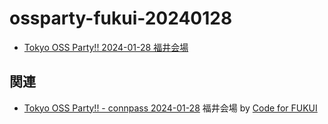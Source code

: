 # ossparty-fukui-20240128

- [Tokyo OSS Party!! 2024-01-28 福井会場](https://code4fukui.github.io/tokyo-ossparty-fukui-20240128/)

## 関連

- [Tokyo OSS Party!! - connpass 2024-01-28](https://connpass.com/event/306043/) 福井会場 by [Code for FUKUI](https://code4fukui.github.io/)
